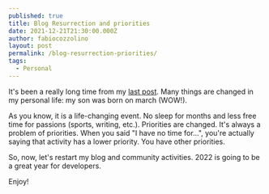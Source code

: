 ```yaml
---
published: true
title: Blog Resurrection and priorities
date: 2021-12-21T21:30:00.000Z
author: fabiocozzolino
layout: post
permalink: /blog-resurrection-priorities/
tags:
  - Personal
---
```

It's been a really long time from my [last post](https://www.fabiocozzolino.eu/filesystem-subscriptions-rebus-extension/). Many things are changed in my personal life: my son was born on march (WOW!).

As you know, it is a life-changing event. No sleep for months and less free time for passions (sports, writing, etc.). Priorities are changed. It's always a problem of priorities. When you said "I have no time for...", you're actually saying that activity has a lower priority. You have other priorities.

So, now, let's restart my blog and community activities. 2022 is going to be a great year for developers.

Enjoy!
